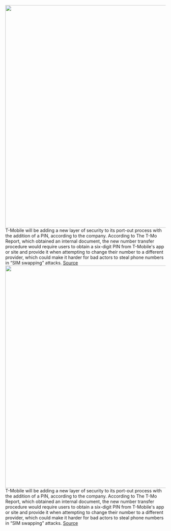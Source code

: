 <img src='https://cdn.vox-cdn.com/thumbor/CVRJ6ypyapc4-8tjDV84JqBjeWA=/0x0:2040x1360/1200x800/filters:focal(857x517:1183x843)/cdn.vox-cdn.com/uploads/chorus_image/image/70637608/acastro_191108_1777_t-mobile_0001.0.0.jpg' width='700px' /><br/>
T-Mobile will be adding a new layer of security to its port-out process with the addition of a PIN, according to the company. According to The T-Mo Report, which obtained an internal document, the new number transfer procedure would require users to obtain a six-digit PIN from T-Mobile's app or site and provide it when attempting to change their number to a different provider, which could make it harder for bad actors to steal phone numbers in “SIM swapping” attacks.
<a href='https://www.theverge.com/2022/3/17/22983428/t-mobile-number-transfer-pin-port-number-sim-swap-protection'> Source <a/><img src='https://cdn.vox-cdn.com/thumbor/CVRJ6ypyapc4-8tjDV84JqBjeWA=/0x0:2040x1360/1200x800/filters:focal(857x517:1183x843)/cdn.vox-cdn.com/uploads/chorus_image/image/70637608/acastro_191108_1777_t-mobile_0001.0.0.jpg' width='700px' /><br/>
T-Mobile will be adding a new layer of security to its port-out process with the addition of a PIN, according to the company. According to The T-Mo Report, which obtained an internal document, the new number transfer procedure would require users to obtain a six-digit PIN from T-Mobile's app or site and provide it when attempting to change their number to a different provider, which could make it harder for bad actors to steal phone numbers in “SIM swapping” attacks.
<a href='https://www.theverge.com/2022/3/17/22983428/t-mobile-number-transfer-pin-port-number-sim-swap-protection'> Source <a/>